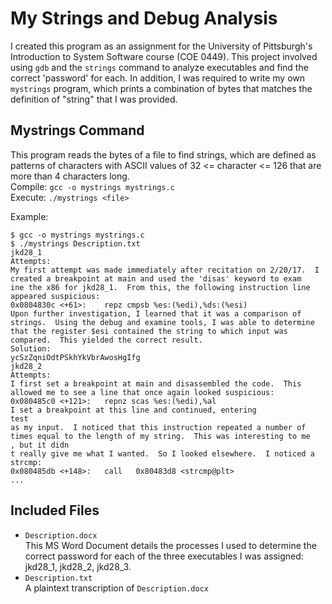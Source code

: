 # My Strings and Debug Analysis
I created this program as an assignment for the University of Pittsburgh's Introduction to System Software course (COE 0449).  This project involved using `gdb` and the `strings` command to analyze executables and find the correct 'password' for each.  In addition, I was required to write my own `mystrings` program, which prints a combination of bytes that matches the definition of "string" that I was provided.

## Mystrings Command
This program reads the bytes of a file to find strings, which are defined as patterns of characters with ASCII values of 32 <= character <= 126 that are more than 4 characters long.  
Compile: `gcc -o mystrings mystrings.c`  
Execute: `./mystrings <file>`

Example:
```
$ gcc -o mystrings mystrings.c
$ ./mystrings Description.txt
jkd28_1
Attempts:
My first attempt was made immediately after recitation on 2/20/17.  I created a breakpoint at main and used the 'disas' keyword to exam
ine the x86 for jkd28_1.  From this, the following instruction line appeared suspicious:
0x0804830c <+61>:    repz cmpsb %es:(%edi),%ds:(%esi)
Upon further investigation, I learned that it was a comparison of strings.  Using the debug and examine tools, I was able to determine
that the register $esi contained the string to which input was compared.  This yielded the correct result.
Solution:
ycSzZqniOdtPSkhYkVbrAwosHgIfg
jkd28_2
Attempts:
I first set a breakpoint at main and disassembled the code.  This allowed me to see a line that once again looked suspicious:
0x080485c0 <+121>:   repnz scas %es:(%edi),%al
I set a breakpoint at this line and continued, entering
test
as my input.  I noticed that this instruction repeated a number of times equal to the length of my string.  This was interesting to me
, but it didn
t really give me what I wanted.  So I looked elsewhere.  I noticed a strcmp:
0x080485db <+148>:   call   0x80483d8 <strcmp@plt>
...
```

## Included Files
  * `Description.docx`  
This MS Word Document details the processes I used to determine the correct password for each of the three executables I was assigned: jkd28_1, jkd28_2, jkd28_3.
  * `Description.txt`  
A plaintext transcription of `Description.docx`

